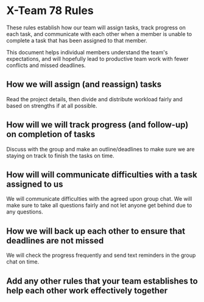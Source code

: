 # X-Team 78 Rules

These rules establish how our team will assign tasks,
track progress on each task, and communicate with each other 
when a member is unable to complete a task that has been assigned to that member.

This document helps individual members understand the team's expectations,
and will hopefully lead to productive team work with fewer conflicts
and missed deadlines.

## How we will assign (and reassign) tasks
Read the project details, then divide and distribute workload fairly and based on strengths if at all possible.


## How will we will track progress (and follow-up) on completion of tasks
Discuss with the group and make an outline/deadlines to make sure we are staying on track to finish the tasks on time.


## How will will communicate difficulties with a task assigned to us
We will communicate difficulties with the agreed upon group chat. We will make sure to take all questions fairly and not let anyone get behind due to any questions.


## How we will back up each other to ensure that deadlines are not missed

We will check the progress frequently and send text reminders in the group chat on time.

## Add any other rules that your team establishes to help each other work effectively together



